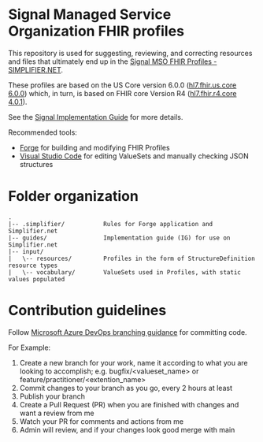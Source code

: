 # Signal Managed Service Organization FHIR profiles

This repository is used for suggesting, reviewing, and correcting resources and files that ultimately end up in the [Signal MSO FHIR Profiles - SIMPLIFIER.NET](https://simplifier.net/Signal-MSO-FHIR-Profiles/).

These profiles are based on the US Core version 6.0.0 ([hl7.fhir.us.core 6.0.0](http://hl7.org/fhir/us/core/STU6/)) which, in turn, is based on FHIR core Version R4 ([hl7.fhir.r4.core 4.0.1](https://hl7.org/fhir/R4)).

See the [Signal Implementation Guide](https://simplifier.net/guide/signal-implementation-guide) for more details.

Recommended tools:
- [Forge](https://fire.ly/products/forge/) for building and modifying FHIR Profiles
- [Visual Studio Code](https://code.visualstudio.com/) for editing ValueSets and manually checking JSON structures

# Folder organization

```
.
|-- .simplifier/           Rules for Forge application and Simplifier.net
|-- guides/                Implementation guide (IG) for use on Simplifier.net
|-- input/
|   \-- resources/         Profiles in the form of StructureDefinition resource types
|   \-- vocabulary/        ValueSets used in Profiles, with static values populated
```

# Contribution guidelines
Follow [Microsoft Azure DevOps branching guidance](https://github.com/MicrosoftDocs/azure-devops-docs/blob/main/docs/repos/git/git-branching-guidance.md) for committing code.

For Example:
1. Create a new branch for your work, name it according to what you are looking to accomplish; e.g. bugfix/<valueset_name> or feature/practitioner/<extention_name>
1. Commit changes to your branch as you go, every 2 hours at least
1. Publish your branch 
1. Create a Pull Request (PR) when you are finished with changes and want a review from me
1. Watch your PR for comments and actions from me
1. Admin will review, and if your changes look good merge with main


